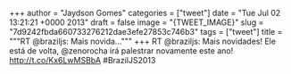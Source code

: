 
+++
author = "Jaydson Gomes"
categories = ["tweet"]
date = "Tue Jul 02 13:21:21 +0000 2013"
draft = false
image = "{TWEET_IMAGE}"
slug = "7d9242fbda660733276212dae3efe27853c746b3"
tags = ["tweet"]
title = """RT @braziljs: Mais novida..."""
+++
RT @braziljs: Mais novidades! Ele está de volta, @zenorocha irá palestrar novamente este ano! http://t.co/Kx6LwMSBbA #BrazilJS2013
